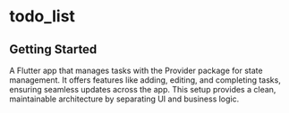 # todo_list

## Getting Started

A Flutter app that manages tasks with the Provider package for state management. It offers features like adding, editing, and completing tasks, ensuring seamless updates across the app. This setup provides a clean, maintainable architecture by separating UI and business logic.